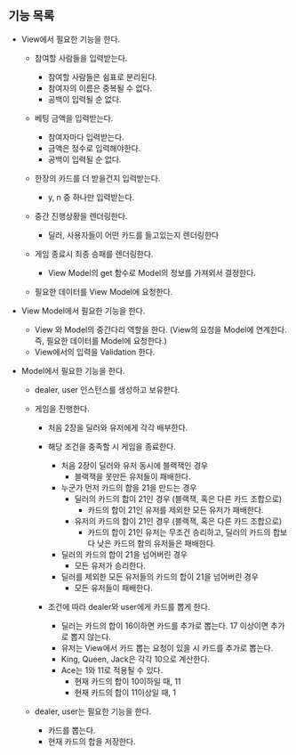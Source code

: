 ## 기능 목록

- View에서 필요한 기능을 한다.

  - 참여할 사람들을 입력받는다.
    - 참여할 사람들은 쉼표로 분리된다.
    - 참여자의 이름은 중복될 수 없다.
    - 공백이 입력될 순 없다.
  - 베팅 금액을 입력받는다.
    - 참여자마다 입력받는다.
    - 금액은 정수로 입력해야한다.
    - 공백이 입력될 순 없다.
  - 한장의 카드를 더 받을건지 입력받는다.
    - y, n 중 하나만 입력받는다.
  - 중간 진행상황을 렌더링한다.
    - 딜러, 사용자들이 어떤 카드를 들고있는지 렌더링한다
  - 게임 종료시 최종 승패를 렌더링한다.

    - View Model의 get 함수로 Model의 정보를 가져외서 결정한다.

  - 필요한 데이터를 View Model에 요청한다.

- View Model에서 필요한 기능을 한다.

  - View 와 Model의 중간다리 역할을 한다. (View의 요청을 Model에 연계한다. 즉, 필요한 데이터를 Model에 요청한다.)
  - View에서의 입력을 Validation 한다.

- Model에서 필요한 기능을 한다.

  - dealer, user 인스턴스를 생성하고 보유한다.
  - 게임을 진행한다.

    - 처음 2장을 딜러와 유저에게 각각 배부한다.
    - 해당 조건을 충족할 시 게임을 종료한다.

      - 처음 2장이 딜러와 유저 동시에 블랙잭인 경우
        - 블랙잭을 못만든 유저들이 패배한다.
      - 누군가 먼저 카드의 합을 21을 만드는 경우
        - 딜러의 카드의 합이 21인 경우 (블랙잭, 혹은 다른 카드 조합으로)
          - 카드의 합이 21인 유저를 제외한 모든 유저가 패배한다.
        - 유저의 카드의 합이 21인 경우 (블랙잭, 혹은 다른 카드 조합으로)
          - 카드의 합이 21인 유저는 무조건 승리하고, 딜러의 카드의 합보다 낮은 카드의 합의 유저들은 패배한다.
      - 딜러의 카드의 합이 21을 넘어버린 경우
        - 모든 유저가 승리한다.
      - 딜러를 제외한 모든 유저들의 카드의 합이 21을 넘어버린 경우
        - 모든 유저들이 패배한다.

    - 조건에 따라 dealer와 user에게 카드를 뽑게 한다.
      - 딜러는 카드의 합이 16이하면 카드를 추가로 뽑는다. 17 이상이면 추가로 뽑지 않는다.
      - 유저는 View에서 카드 뽑는 요청이 있을 시 카드를 추가로 뽑는다.
      - King, Queen, Jack은 각각 10으로 계산한다.
      - Ace는 1와 11로 적용될 수 있다.
        - 현재 카드의 합이 10이하일 때, 11
        - 현재 카드의 합이 11이상일 때, 1

  - dealer, user는 필요한 기능을 한다.
    - 카드를 뽑는다.
    - 현재 카드의 합을 저장한다.
